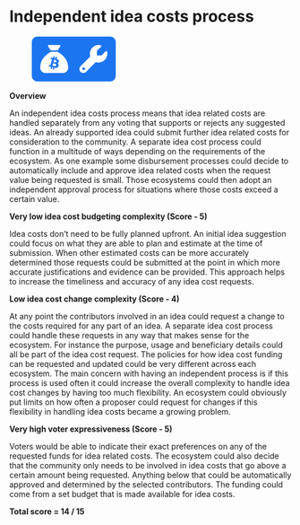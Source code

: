 # Independent idea costs process

<div align="left">

<figure><img src="../../../.gitbook/assets/idea-costs-independent-process.png" alt="" width="150"><figcaption></figcaption></figure>

</div>



**Overview**

An independent idea costs process means that idea related costs are handled separately from any voting that supports or rejects any suggested ideas. An already supported idea could submit further idea related costs for consideration to the community. A separate idea cost process could function in a multitude of ways depending on the requirements of the ecosystem. As one example some disbursement processes could decide to automatically include and approve idea related costs when the request value being requested is small. Those ecosystems could then adopt an independent approval process for situations where those costs exceed a certain value.



**Very low idea cost budgeting complexity (Score - 5)**

Idea costs don’t need to be fully planned upfront. An initial idea suggestion could focus on what they are able to plan and estimate at the time of submission. When other estimated costs can be more accurately determined those requests could be submitted at the point in which more accurate justifications and evidence can be provided. This approach helps to increase the timeliness and accuracy of any idea cost requests.



**Low idea cost change complexity (Score - 4)**

At any point the contributors involved in an idea could request a change to the costs required for any part of an idea. A separate idea cost process could handle these requests in any way that makes sense for the ecosystem. For instance the purpose, usage and beneficiary details could all be part of the idea cost request. The policies for how idea cost funding can be requested and updated could be very different across each ecosystem. The main concern with having an independent process is if this process is used often it could increase the overall complexity to handle idea cost changes by having too much flexibility. An ecosystem could obviously put limits on how often a proposer could request for changes if this flexibility in handling idea costs became a growing problem.



**Very high voter expressiveness (Score - 5)**

Voters would be able to indicate their exact preferences on any of the requested funds for idea related costs. The ecosystem could also decide that the community only needs to be involved in idea costs that go above a certain amount being requested. Anything below that could be automatically approved and determined by the selected contributors. The funding could come from a set budget that is made available for idea costs.



**Total score = 14 / 15**
